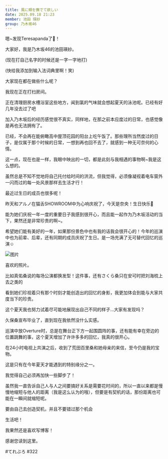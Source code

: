 ```yaml
---
title: 風に頬を撫でて欲しい
date: 2025.09.18 21:23
member: 池田 瑛紗
group: 乃木坂46
---
```














嗯~发现Teresapanda了👀！





大家好，我是乃木坂46的池田瑛紗。


(现在打自己名字的时候还是一字一字地打)


(快给我添加到输入法词典里啊！笑)








大家现在都在做些什么呢？


我现在正在打扫房间。


正在清理厨房水槽浴室这些地方，闻到氯的气味就会想起夏天的泳池呢。已经有好几年没去过了吧





加入乃木坂后的经历感觉很不真实，同样地，在那之前本应度过的日常，也感觉像是再也无法拥有了。


已经，不会再在能俯瞰高中屋顶花园的阳台上吃午饭了。那些理所当然度过的日子，是仅属于那个时候的日常，一想到再也回不去了，就感到一种无可奈何的心情。





这一点，现在也是一样，我眼中映出的一切，都是此刻与我相遇的事物啊~我是这么想的。


虽然总是不知不觉地将自己托付给时间的洪流，但我觉得，必须像凝视着电车窗外一闪而过的每一处风景那样去生活才行！








最近过生日的成员也很多呢！


昨天和アルノ在猫舌SHOWROOM中为心响庆祝了，今天是奈央！生日快乐🎂





能为她们庆祝一年一度的重要日子我感到很开心，而且能一起作为乃木坂活动的当下，果然还是非常珍贵的啊~。


希望她们能有美好的一年，如果那份景色中也有我的话我会很开心的！今年的巡演中也为前辈、后辈，还有同期的成员庆祝了生日。是一场充满了无可替代回忆的巡演☺︎




![图片](https://www.nogizaka46.com/files/46/diary/n46/MEMBER/moblog/202509/mobt7f6gh.png)



喜欢的照片。





比如真佑桑说的每场公演都换发型！这件事，还有さくら桑只在安可时把刘海梳上去之类的


看到她们珍视着只有那个时刻才能创造出的回忆的身影，我更加体会到能与大家共度当下的珍贵。





这个夏天我也努力试着尽可能地展现出自己不同的样子…大家有发现吗？








久保桑宣布毕业了，直到现在我依然没什么实感。


巡演中放Overture时，总是在舞台正下方一起围圆阵的事，还有能有幸在旁边的位置跳舞的事，这个夏天增加了许许多多的回忆，我真的很开心。





在24小时电视上共演之后，收到了荒田百里桑和她母亲的来信，至今仍是我的宝物。


这是只有在今年夏天才能遇到的特别缘分之一。








我觉得自己必须再加快一些脚步了！


虽然我一直告诉自己人与人之间要搞好关系是需要花时间的，所以一直以来都是慢慢地缩短与他人的距离（我是这么认为的哦），但要是有契机的话，那份距离也可能在一瞬间就缩短呢。


要由自己去创造契机，并且不要错过那个机会





生活吧！















我果然还是喜欢写博客！

感谢您读到这里。



#てれぶろ #322












